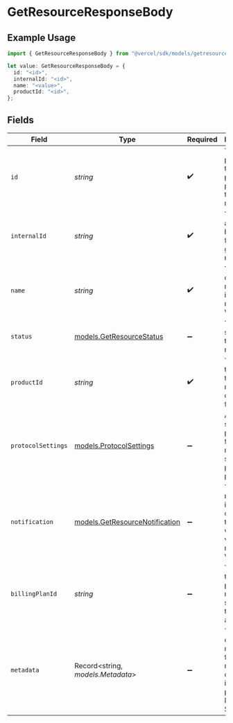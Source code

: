 # GetResourceResponseBody

## Example Usage

```typescript
import { GetResourceResponseBody } from "@vercel/sdk/models/getresourceop.js";

let value: GetResourceResponseBody = {
  id: "<id>",
  internalId: "<id>",
  name: "<value>",
  productId: "<id>",
};
```

## Fields

| Field                                                                                | Type                                                                                 | Required                                                                             | Description                                                                          |
| ------------------------------------------------------------------------------------ | ------------------------------------------------------------------------------------ | ------------------------------------------------------------------------------------ | ------------------------------------------------------------------------------------ |
| `id`                                                                                 | *string*                                                                             | :heavy_check_mark:                                                                   | The ID provided by the 3rd party provider for the given resource                     |
| `internalId`                                                                         | *string*                                                                             | :heavy_check_mark:                                                                   | The ID assigned by Vercel for the given resource                                     |
| `name`                                                                               | *string*                                                                             | :heavy_check_mark:                                                                   | The name of the resource as it is recorded in Vercel                                 |
| `status`                                                                             | [models.GetResourceStatus](../models/getresourcestatus.md)                           | :heavy_minus_sign:                                                                   | The current status of the resource                                                   |
| `productId`                                                                          | *string*                                                                             | :heavy_check_mark:                                                                   | The ID of the product the resource is derived from                                   |
| `protocolSettings`                                                                   | [models.ProtocolSettings](../models/protocolsettings.md)                             | :heavy_minus_sign:                                                                   | Any settings provided for the resource to support its product's protocols            |
| `notification`                                                                       | [models.GetResourceNotification](../models/getresourcenotification.md)               | :heavy_minus_sign:                                                                   | The notification, if set, displayed to the user when viewing the resource in Vercel  |
| `billingPlanId`                                                                      | *string*                                                                             | :heavy_minus_sign:                                                                   | The ID of the billing plan the resource is subscribed to, if applicable              |
| `metadata`                                                                           | Record<string, *models.Metadata*>                                                    | :heavy_minus_sign:                                                                   | The configured metadata for the resource as defined by its product's Metadata Schema |